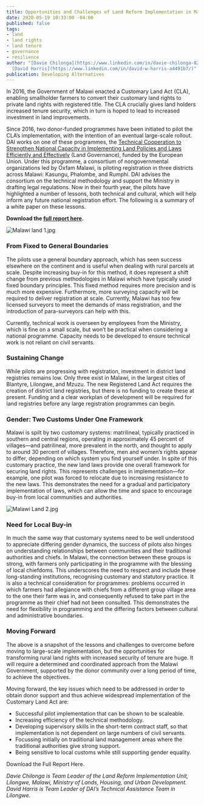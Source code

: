 ```yaml
---
title: Opportunities and Challenges of Land Reform Implementation in Malawi
date: 2020-05-19 10:33:00 -04:00
published: false
tags:
- land
- land rights
- land tenure
- governance
- resilience
author: "[Davie Chilonga](https://www.linkedin.com/in/davie-chilonga-825544150/) and
  [David Harris](https://www.linkedin.com/in/david-w-harris-a4491b7/)"
publication: Developing Alternatives
---
```


In 2016, the Government of Malawi enacted a Customary Land Act (CLA), enabling smallholder farmers to convert their customary land rights to private land rights with registered title. The CLA crucially gives land holders increased tenure security, which in turn is hoped to lead to increased investment in land improvements. 





Since 2016, two donor-funded programmes have been initiated to pilot the CLA’s implementation, with the intention of an eventual large-scale rollout. DAI works on one of these programmes, the [Technical Cooperation to Strengthen National Capacity in Implementing Land Policies and Laws Efficiently and Effectively](https://www.dai.com/our-work/projects/malawi-technical-cooperation-to-strengthen-national-capacity-in-implementing-land-policies-and-laws-efficiently-and-effectively-land-governance) (Land Governance), funded by the European Union. Under this programme, a consortium of nongovernmental organizations led by Oxfam Malawi, is piloting registration in three districts across Malawi: Kasungu, Phalombe, and Rumphi. DAI advises the consortium on the technical methodology and support the Ministry in drafting legal regulations. 
Now in their fourth year, the pilots have highlighted a number of lessons, both technical and cultural, which will help inform any future national registration effort. The following is a summary of a white paper on these lessons.

**Download the [full report here](/uploads/Malawi%20Land%20Opportuntities%20%20Challenges%202020%20full%20ver2.pdf).** 

![Malawi land 1.jpg](/uploads/Malawi%20land%201.jpg)

### From Fixed to General Boundaries

The pilots use a general boundary approach, which has seen success elsewhere on the continent and is useful when dealing with rural parcels at scale. Despite increasing buy-in for this method, it does represent a shift change from previous methodologies in Malawi which have typically used fixed boundary principles. This fixed method requires more precision and is much more expensive. Furthermore, more surveying capacity will be required to deliver registration at scale. Currently, Malawi has too few licensed surveyors to meet the demands of mass registration, and the introduction of para-surveyors can help with this. 

Currently, technical work is overseen by employees from the Ministry, which is fine on a small scale, but won’t be practical when considering a national programme. Capacity needs to be developed to ensure technical work is not reliant on civil servants.

### Sustaining Change 

While pilots are progressing with registration, investment in district land registries remains low. Only three exist in Malawi, in the largest cities of Blantyre, Lilongwe, and Mzuzu. The new Registered Land Act requires the creation of district land registries, but there is no funding to create these at present. Funding and a clear workplan of development will be required for land registries before any large registration programmes can begin. 

### Gender: Two Customs Under One Framework

Malawi is spilt by two customary systems: matrilineal, typically practiced in southern and central regions, operating in approximately 45 percent of villages—and patrilineal, more prevalent in the north, and thought to apply to around 30 percent of villages. Therefore, men and women’s rights appear to differ, depending on which system you find yourself under. In spite of this customary practice, the new land laws provide one overall framework for securing land rights. This represents challenges in implementation—for example, one pilot was forced to relocate due to increasing resistance to the new laws. This demonstrates the need for a gradual and participatory implementation of laws, which can allow the time and space to encourage buy-in from local communities and authorities. 

![Malawi Land 2.jpg](/uploads/Malawi%20Land%202.jpg)

### Need for Local Buy-in

In much the same way that customary systems need to be well understood to appreciate differing gender dynamics, the success of pilots also hinges on understanding relationships between communities and their traditional authorities and chiefs. In Malawi, the connection between these groups is strong, with farmers only participating in the programme with the blessing of local chiefdoms. This underscores the need to respect and include these long-standing institutions, recognising customary and statutory practice. It is also a technical consideration for programmes: problems occurred in which farmers had allegiance with chiefs from a different group village area to the one their farm was in, and consequently refused to take part in the programme as their chief had not been consulted. This demonstrates the need for flexibility in programming and the differing factors between cultural and administrative boundaries. 

### Moving Forward

The above is a snapshot of the lessons and challenges to overcome before moving to large-scale implementation, but the opportunities for transforming rural land rights with increased security of tenure are huge. It will require a determined and coordinated approach from the Malawi Government, supported by the donor community over a long period of time, to achieve the objectives.

Moving forward, the key issues which need to be addressed in order to obtain donor support and thus achieve widespread implementation of the Customary Land Act are:

* Successful pilot implementation that can be shown to be scaleable.
* Increasing efficiency of the technical methodology.
* Developing supervisory skills in the short-term contract staff, so that implementation is not dependent on large numbers of civil servants. 
* Focussing initially on traditional land management areas where the traditional authorities give strong support.
* Being sensitive to local customs while still supporting gender equality.

Download the Full Report Here.

*Davie Chilonga is Team Leader of the Land Reform Implementation Unit, Lilongwe, Malawi, Ministry of Lands, Housing, and Urban Development. David Harris is Team Leader of DAI’s Technical Assistance Team in Lilongwe.*
